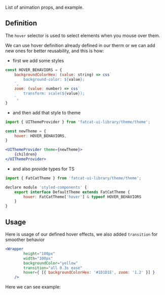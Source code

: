 List of animation props, and example.

## 	Definition

The `hover` selector is used to select elements when you mouse over them.

We can use hover definition already defined in our therm or we can add new ones for better reusability, and this is how:

- first we add some styles

```jsx
const HOVER_BEHAVIORS = {
	backgroundColorHex: (value: string) => css`
		background-color: ${value};
	`,
	zoom: (value: number) => css`
		transform: scale(${value});
	`,
}
```
- and then add that style to theme

```jsx
import { UIThemeProvider } from 'fatcat-ui-library/theme/theme';

const newTheme = {
	hover: HOVER_BEHAVIORS,
}

<UIThemeProvider theme={newTheme}>
	{children}
</UIThemeProvider>
```

- and also provide types for TS

```jsx
import { FatCatTheme } from 'fatcat-ui-library/theme/theme';

declare module 'styled-components' {
	export interface DefaultTheme extends FatCatTheme {
		hover: FatCatTheme['hover'] & typeof HOVER_BEHAVIORS
	}
}
```

## Usage 

Here is usage of our defined hover effects, we also added `transition` for smoother behavior

```jsx
<Wrapper
		height="100px"
		width="100px"
		backgroundColor="yellow"
		transition="all 0.3s ease"
		hover={ [{ backgroundColorHex: '#1D1D1E', zoom: '1.2' }] }
	/>
```

Here we can see example:
